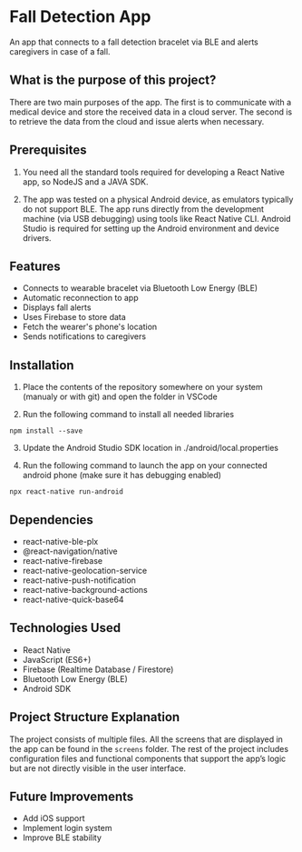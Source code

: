# Fall Detection App

An app that connects to a fall detection bracelet via BLE and alerts caregivers in case of a fall.

## What is the purpose of this project?

There are two main purposes of the app. The first is to communicate with a medical device and store the received data in a cloud server. The second is to retrieve the data from the cloud and issue alerts when necessary.

## Prerequisites

1. You need all the standard tools required for developing a React Native app, so NodeJS and a JAVA SDK.

2. The app was tested on a physical Android device, as emulators typically do not support BLE. The app runs directly from the development machine (via USB debugging) using tools like React Native CLI. Android Studio is required for setting up the Android environment and device drivers.

## Features

- Connects to wearable bracelet via Bluetooth Low Energy (BLE)
- Automatic reconnection to app
- Displays fall alerts
- Uses Firebase to store data
- Fetch the wearer's phone's location
- Sends notifications to caregivers

## Installation

1. Place the contents of the repository somewhere on your system (manualy or with git) and open the folder in VSCode

2. Run the following command to install all needed libraries

`npm install --save`

3. Update the Android Studio SDK location in ./android/local.properties

4. Run the following command to launch the app on your connected android phone (make sure it has debugging enabled)

`npx react-native run-android`

## Dependencies

- react-native-ble-plx
- @react-navigation/native
- react-native-firebase
- react-native-geolocation-service
- react-native-push-notification
- react-native-background-actions
- react-native-quick-base64

## Technologies Used

- React Native
- JavaScript (ES6+)
- Firebase (Realtime Database / Firestore)
- Bluetooth Low Energy (BLE)
- Android SDK

## Project Structure Explanation

The project consists of multiple files. All the screens that are displayed in the app can be found in the `screens` folder. The rest of the project includes configuration files and functional components that support the app’s logic but are not directly visible in the user interface.

## Future Improvements

- Add iOS support
- Implement login system
- Improve BLE stability
